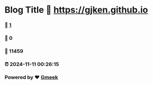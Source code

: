 # Blog Title :link: https://gjken.github.io 
### :page_facing_up: [1](https://gjken.github.io/tag.html) 
### :speech_balloon: 0 
### :hibiscus: 11459 
### :alarm_clock: 2024-11-11 00:26:15 
### Powered by :heart: [Gmeek](https://github.com/Meekdai/Gmeek)
